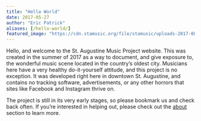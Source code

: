 ```yaml
---
title: "Hello World"
date: 2017-05-27
author: "Eric Patrick"
aliases: [/hello-world/]
featured_image: "https://cdn.stamusic.org/file/stamusic/uploads-2017-08-hellostamusicorg-1200x400.jpg"
---
```


Hello, and welcome to the St. Augustine Music Project website. This was created in the summer of 2017 as a way to document, and give exposure to, the wonderful music scene located in the country’s oldest city. Musicians here have a very healthy do-it-yourself attitude, and this project is no exception. It was developed right here in downtown St. Augustine, and contains no tracking software, advertisements, or any other horrors that sites like Facebook and Instagram thrive on.

The project is still in its very early stages, so please bookmark us and check back often. If you’re interested in helping out, please check out the [about](/about/) section to learn more.
